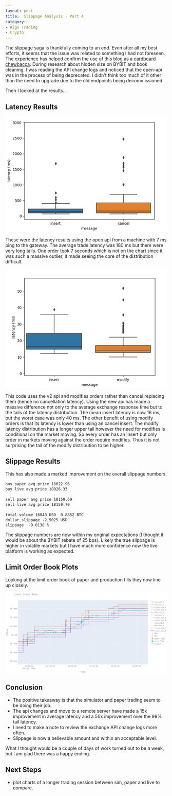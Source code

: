 ```yaml
---
layout: post
title:  Slippage Analysis - Part 4
category:
- Algo Trading
- Crypto
---
```


The slippage saga is thankfully coming to an end.
Even after all my best efforts, it seems that the issue was related to something I had not foreseen.
The experience has helped confirm the use of this blog as a [cardboard chewbacca](/joel-spolsky/).
During research about hidden size on BYBIT and book cleaning, I was reading the API change logs and noticed that the
open-api was in the process of being deprecated.
I didn't think too much of it other than the need to upgrade due to the old endpoints being decommissioned.

Then I looked at the results...

## Latency Results

![open](/assets/2020-12-12/open-box-plot.png)

These were the latency results using the open api from a machine with 7 ms ping to the gateway.
The average trade latency was 180 ms but there were very long tails. One order took 7 seconds which is not on the
chart since it was such a massive outlier, it made seeing the core of the distribution difficult.

![v2](/assets/2020-12-12/insert-modify-latency.png)

This code uses the v2 api and modifies orders rather than cancel replacing them (hence no cancellation latency).
Using the new api has made a massive difference not only to the average exchange response time but to the tails of the latency distribution.
The mean insert latency is now 16 ms, but the worst case was only 40 ms. The other benefit of using modify orders is that its latency is lower 
than using an cancel insert. The modify latency distribution has a longer upper tail however the need for modifies is 
conditional on the market moving. So every order has an insert but only order in markets moving against the order 
require modifies. Thus it is not surprising the tail of the modify distribution to be higher. 

## Slippage Results

This has also made a marked improvement on the overall slippage numbers.

~~~
buy paper avg price 18022.96
buy live avg price 18026.33

sell paper avg price 18159.69
sell live avg price 18159.70

total volume 16040 USD  0.8852 BTC
dollar slippage -2.5025 USD
slippage  -0.0138 %
~~~

The slippage numbers are now within my original expectations (I thought it would be about the BYBIT rebate of 25 bps).
Likely the true slippage is higher in volatile markets but I have much more confidence now the live platform is working as expected.

## Limit Order Book Plots

Looking at the limit order book of paper and production fills they now line up closely.

![lob](/assets/2020-12-12/lob-fill.png)

## Conclusion

* The positive takeaway is that the simulator and paper trading seem to be doing their job.
* The api changes and move to a remote server have made a 15x improvement in average latency and a 50x improvement over the 99% tail latency.
* I need to make a note to review the exchange API change logs more often.
* Slippage is now a believable amount and within an acceptable level.

What I thought would be a couple of days of work turned out to be a week, but I am glad there was a happy ending.


## Next Steps

* plot charts of a longer trading session between sim, paper and live to compare.
